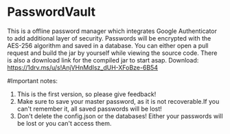# PasswordVault
This is a offline password manager which integrates Google Authenticator to add additional layer of security.
Passwords will be encrypted with the AES-256 algorithm and saved in a database.
You can either open a pull request and build the jar by yourself while viewing the source code.
There is also a download link for the compiled jar to start asap.
Download:     https://1drv.ms/u/s!AnjVHnMdIsz_dUH-XFoBze-6B54

#Important notes:
1. This is the first version, so please give feedback!
2. Make sure to save your master password, as it is not recoverable.If you can't remember it, all saved passwords will be lost!
3. Don't delete the config.json or the databases! Either your passwords will be lost or you can't access them.
